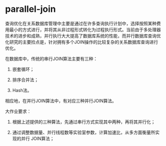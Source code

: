 # parallel-join

查询优化在关系数据库管理中主要是通过在许多查询执行计划中，选择按照某种费用最小的方式进行，并将其从非过程形式转化为过程执行形式。当前由于多处理器技术的进步和成熟，并行执行大大提高了数据库系统的性能，而并行数据库查询优化研究的主要捡点是，针对拥有多个JOIN操作的比较复杂的关系数据库查询进行优化。

在数据库中，传统的串行JOIN算法主要有三种：

1. 嵌套循环；

2. 排序合并法；

3. Hash法。

相应地，在并行JOIN算法中，有对应三种并行JOIN算法。

大作业要求：

1. 根据上述提供的三种算法，先通过串行方式实现其中两种，再将其并行化；

2. 通过调整数据量、并行线程数等实验室参数，计算加速比，从多方面衡量所实现的并行       JOIN算法；
